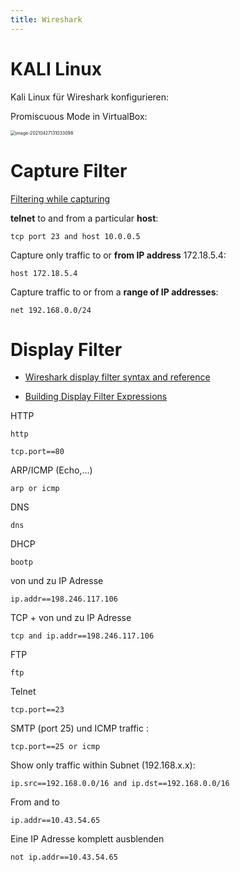 ```yaml
---
title: Wireshark
---
```


# KALI Linux

Kali Linux für Wireshark konfigurieren:

Promiscuous Mode in VirtualBox:

<img src="fig/image-20210427131033098.png" alt="image-20210427131033098" style="zoom:50%;" />



# Capture Filter

[Filtering while capturing](https://www.wireshark.org/docs/wsug_html_chunked/ChCapCaptureFilterSection.html)

**telnet** to and from a particular **host**:

```
tcp port 23 and host 10.0.0.5
```

Capture only traffic to or **from IP address** 172.18.5.4:

```
host 172.18.5.4
```

Capture traffic to or from a **range of IP addresses**:

```
net 192.168.0.0/24
```



# Display Filter

- [Wireshark display filter syntax and reference](https://www.wireshark.org/docs/man-pages/wireshark-filter.html)

- [Building Display Filter Expressions](https://www.wireshark.org/docs/wsug_html_chunked/ChWorkBuildDisplayFilterSection.html)

HTTP

```
http
```

```
tcp.port==80
```

ARP/ICMP (Echo,...)

```
arp or icmp
```

DNS

```
dns
```

DHCP

```
bootp
```

von und zu IP Adresse

```
ip.addr==198.246.117.106
```

TCP + von und zu IP Adresse

```
tcp and ip.addr==198.246.117.106
```

FTP

```
ftp
```

Telnet

```
tcp.port==23
```

SMTP (port 25) und ICMP traffic :

```plaintext
tcp.port==25 or icmp
```

Show only traffic within Subnet (192.168.x.x):

```plaintext
ip.src==192.168.0.0/16 and ip.dst==192.168.0.0/16
```

From and to

```
ip.addr==10.43.54.65
```

Eine IP Adresse komplett ausblenden

```
not ip.addr==10.43.54.65
```

